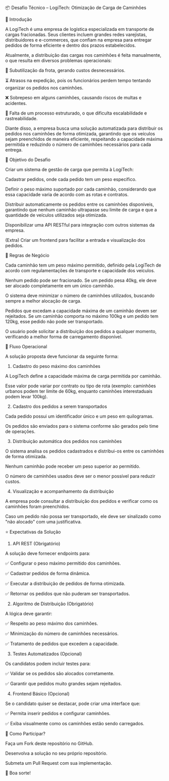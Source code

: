 📦 Desafio Técnico – LogiTech: Otimização de Carga de Caminhões

📝 Introdução

A LogiTech é uma empresa de logística especializada em transporte de cargas fracionadas. Seus clientes incluem grandes redes varejistas, distribuidores e e-commerces, que confiam na empresa para entregar pedidos de forma eficiente e dentro dos prazos estabelecidos.

Atualmente, a distribuição das cargas nos caminhões é feita manualmente, o que resulta em diversos problemas operacionais:

🚛 Subutilização da frota, gerando custos desnecessários.

⏳ Atrasos na expedição, pois os funcionários perdem tempo tentando organizar os pedidos nos caminhões.

❌ Sobrepeso em alguns caminhões, causando riscos de multas e acidentes.

🔄 Falta de um processo estruturado, o que dificulta escalabilidade e rastreabilidade.

Diante disso, a empresa busca uma solução automatizada para distribuir os pedidos nos caminhões de forma otimizada, garantindo que os veículos sejam preenchidos de maneira eficiente, respeitando a capacidade máxima permitida e reduzindo o número de caminhões necessários para cada entrega.

🎯 Objetivo do Desafio

Criar um sistema de gestão de carga que permita à LogiTech:

Cadastrar pedidos, onde cada pedido tem um peso específico.

Definir o peso máximo suportado por cada caminhão, considerando que essa capacidade varia de acordo com as rotas e contratos.

Distribuir automaticamente os pedidos entre os caminhões disponíveis, garantindo que nenhum caminhão ultrapasse seu limite de carga e que a quantidade de veículos utilizados seja otimizada.

Disponibilizar uma API RESTful para integração com outros sistemas da empresa.

(Extra) Criar um frontend para facilitar a entrada e visualização dos pedidos.

📌 Regras de Negócio

Cada caminhão tem um peso máximo permitido, definido pela LogiTech de acordo com regulamentações de transporte e capacidade dos veículos.

Nenhum pedido pode ser fracionado. Se um pedido pesa 40kg, ele deve ser alocado completamente em um único caminhão.

O sistema deve minimizar o número de caminhões utilizados, buscando sempre a melhor alocação de carga.

Pedidos que excedam a capacidade máxima de um caminhão devem ser rejeitados. Se um caminhão comporta no máximo 100kg e um pedido tem 120kg, esse pedido não pode ser transportado.

O usuário pode solicitar a distribuição dos pedidos a qualquer momento, verificando a melhor forma de carregamento disponível.

🔄 Fluxo Operacional

A solução proposta deve funcionar da seguinte forma:

1. Cadastro do peso máximo dos caminhões

A LogiTech define a capacidade máxima de carga permitida por caminhão.

Esse valor pode variar por contrato ou tipo de rota (exemplo: caminhões urbanos podem ter limite de 60kg, enquanto caminhões interestaduais podem levar 100kg).

2. Cadastro dos pedidos a serem transportados

Cada pedido possui um identificador único e um peso em quilogramas.

Os pedidos são enviados para o sistema conforme são gerados pelo time de operações.

3. Distribuição automática dos pedidos nos caminhões

O sistema analisa os pedidos cadastrados e distribui-os entre os caminhões de forma otimizada.

Nenhum caminhão pode receber um peso superior ao permitido.

O número de caminhões usados deve ser o menor possível para reduzir custos.

4. Visualização e acompanhamento da distribuição

A empresa pode consultar a distribuição dos pedidos e verificar como os caminhões foram preenchidos.

Caso um pedido não possa ser transportado, ele deve ser sinalizado como "não alocado" com uma justificativa.

⭐ Expectativas da Solução

1. API REST (Obrigatório)

A solução deve fornecer endpoints para:

✅ Configurar o peso máximo permitido dos caminhões.

✅ Cadastrar pedidos de forma dinâmica.

✅ Executar a distribuição de pedidos de forma otimizada.

✅ Retornar os pedidos que não puderam ser transportados.

2. Algoritmo de Distribuição (Obrigatório)

A lógica deve garantir:

✅ Respeito ao peso máximo dos caminhões.

✅ Minimização do número de caminhões necessários.

✅ Tratamento de pedidos que excedem a capacidade.

3. Testes Automatizados (Opcional)

Os candidatos podem incluir testes para:

✅ Validar se os pedidos são alocados corretamente.

✅ Garantir que pedidos muito grandes sejam rejeitados.

4. Frontend Básico (Opcional)

Se o candidato quiser se destacar, pode criar uma interface que:

✅ Permita inserir pedidos e configurar caminhões.

✅ Exiba visualmente como os caminhões estão sendo carregados.

🔧 Como Participar?

Faça um Fork deste repositório no GitHub.

Desenvolva a solução no seu próprio repositório.

Submeta um Pull Request com sua implementação.

🚀 Boa sorte!

